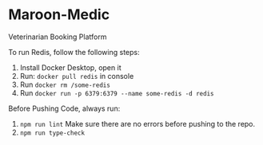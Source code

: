 # Maroon-Medic
Veterinarian Booking Platform

To run Redis, follow the following steps:
1. Install Docker Desktop, open it
2. Run: `docker pull redis` in console
3. Run `docker rm /some-redis`
4. Run `docker run -p 6379:6379 --name some-redis -d redis`

Before Pushing Code, always run:
1. `npm run lint` Make sure there are no errors before pushing to the repo.
2. `npm run type-check`
